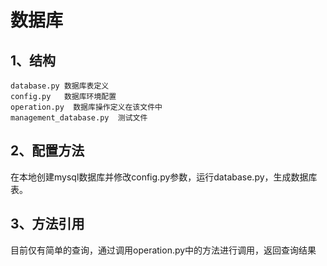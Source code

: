 # **数据库**

## 1、结构

```
database.py 数据库表定义
config.py   数据库环境配置
operation.py  数据库操作定义在该文件中
management_database.py  测试文件
```

## 2、配置方法

在本地创建mysql数据库并修改config.py参数，运行database.py，生成数据库表。

## 3、方法引用

目前仅有简单的查询，通过调用operation.py中的方法进行调用，返回查询结果